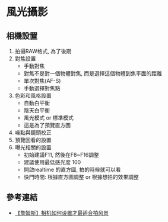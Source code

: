 # 風光攝影



## 相機設置

1. 拍攝RAW格式, 為了後期
2. 對焦設置
    - 手動對焦
    - 對焦不是對一個物體對焦, 而是選擇這個物體到焦平面的距離
    - 單次對焦(AF-S)
    - 手動選擇對焦點
3. 色彩和風格設置
    - 自動白平衡
    - 陰天白平衡
    - 風光模式 or 標準模式
    - 這是為了預覽直方圖
4. 噪點與鏡頭校正
5. 預覽回看的設置
6. 曝光相關的設置
    - 初始建議F11, 然後在F8~F16調整
    - 建議使用最低感光度 100
    - 開啟realtime 的直方圖, 拍的時候就可以看
    - 快門時間: 根據直方圖調整 or 根據想拍的效果調整

## 參考連結

- [【詹姆斯】相机如何设置才最适合拍风景](https://www.youtube.com/watch?v=_dIih-Badkc)